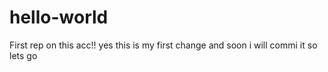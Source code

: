 # hello-world
First rep on this acc!!
yes this is my first change and soon i will commi it
so lets go
